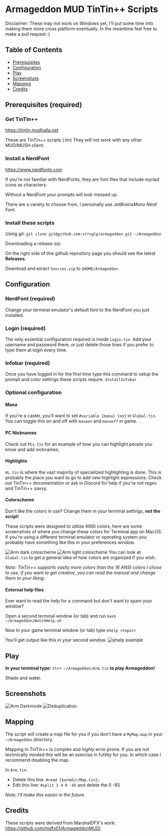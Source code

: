# Armageddon MUD TinTin++ Scripts
Disclaimer: These may not work on Windows yet, I'll put some time into making them more cross platform eventually. In the meantime feel free to make a pull request :)

## Table of Contents

- [Prerequisites](#prerequisites)
- [Configuration](#configuration)
- [Play](#play)
- [Screenshots](#screenshots)
- [Mapping](#mapping)
- [Credits](#credits)


## Prerequisites (required)

### Get TinTin++
https://tintin.mudhalla.net

These are TinTin++ scripts (.tin) They will not work with any other MUD/MUSH client.

### Install a NerdFont
https://www.nerdfonts.com

If you're not familiar with NerdFonts, they are font files that include myriad icons as characters.

Without a NerdFont your prompts will look messed up. 

There are a variety to choose from, I personally use _JetBrainsMono Nerd Font_.

### Install these scripts

Using git:
`git clone git@github.com:strnglp/armageddon.git ~/Armageddon` 

Downloading a release zip:

On the right side of this github repository page you should see the latest **Releases**.

Download and exract `Sources.zip` to `$HOME/Armageddon`

## Configuration
### NerdFont (required)
Change your terminal emulator's default font to the NerdFont you just installed.

### Login (required)
The only essential configuration required is inside `Login.tin`. Add your username and password there, or just delete those lines if you prefer to type them at login every time.

### Infobar (required)
Once you have logged in for the first time type this command to setup the prompt and color settings these scripts require.
`InstallInfobar`

### Optional configuration

#### Mana
If you're a caster, you'll want to set `#variable {mana} {on}` in `Global.tin`.
You can toggle this on and off with `manaon` and `manaoff` in game.

#### PC Nicknames
Check out `PCs.tin` for an example of how you can highlight people you know and add nicknames.

#### Highlights
`HL.tin` is where the vast majority of specialized highlighting is done. This is probably the place you want to go to add new highlight expressions. Check out TinTin++ documentation or ask in Discord for help if you're not regex and TinTin++ savvy.

#### Colorscheme
Don't like the colors in use? Change them in your terminal settings, **not the script**!

These scripts were designed to utilize ANSI colors, here are some screenshots of where you change these colors for Terminal.app on MacOS. If you're using a different terminal emulator or operating system you probably have something like this in your preferences window.

![Arm dark coloscheme](./media/armdarksettings.png)
![Arm light coloscheme](./media/armlightsettings.png)
You can look at `Global.tin` to get a general idea of how colors are organized if you wish.

_Note: TinTin++ supports vastly more colors than the 16 ANSI colors I chose to use, if you want to get creative, you can read the manual and change them to your liking._

#### External help files
Ever want to read the help for a command but don't want to spam your window?

Open a second terminal window (or tab) and run `bash ~/Armageddon/WatchHelp.sh`

Now in your game terminal window (or tab) type `ehelp <topic>`

You'll get output like this in your second window.
![ehelp example](./media/manpage.png)

## Play
**In your terminal type:**
`tt++ ~/Armageddon/Arm.tin` **to play Armageddon!**

Shade and water.

## Screenshots
![Arm Darkmode](./media/screenshot.png)
![Deduplication](./media/duplicates.gif)


## Mapping
The script will create a map file for you if you don't have a `MyMap.map` in your `~/Armageddon` directory.

Mapping in TinTin++ is complex and _highly_ error prone. If you are not technically minded this will be an exercise in futility for you. In which case I recommend disabling the map.

In `Arm.tin`: 
- Delete this line: `#read {$armdir/Map.tin};`
- Edit this line: `#split 3 4 0 -85` and delete the 0 -85

_Note: I'll make this easier in the future._

## Credits
These scripts were derived from MarshalDFX's work: https://github.com/mdfx01/ArmageddonMUD/
